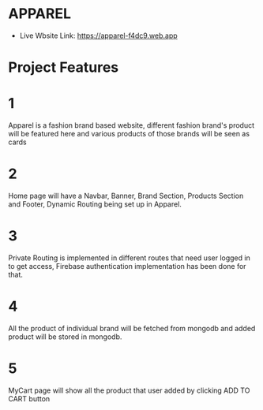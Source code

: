 # APPAREL
- Live Wbsite Link: https://apparel-f4dc9.web.app

# Project Features

# 1 
Apparel is a fashion brand based website, different fashion brand's product will be featured here and various products of those brands will be seen as cards
# 2
Home page will have a Navbar, Banner, Brand Section, Products Section and Footer, Dynamic Routing being set up in Apparel.
# 3
Private Routing is implemented in different routes that need user logged in to get access, Firebase authentication implementation has been done for that.
# 4
All the product of individual brand will be fetched from mongodb and added product will be stored in mongodb. 
# 5
MyCart page will show all the product that user added by clicking ADD TO CART button